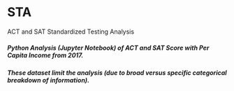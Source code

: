 # STA
ACT and SAT Standardized Testing Analysis 
##### Python Analysis (Jupyter Notebook) of ACT and SAT Score with Per Capita Income from 2017. 
##### These dataset limit the analysis (due to broad versus specific categorical breakdown of information).
